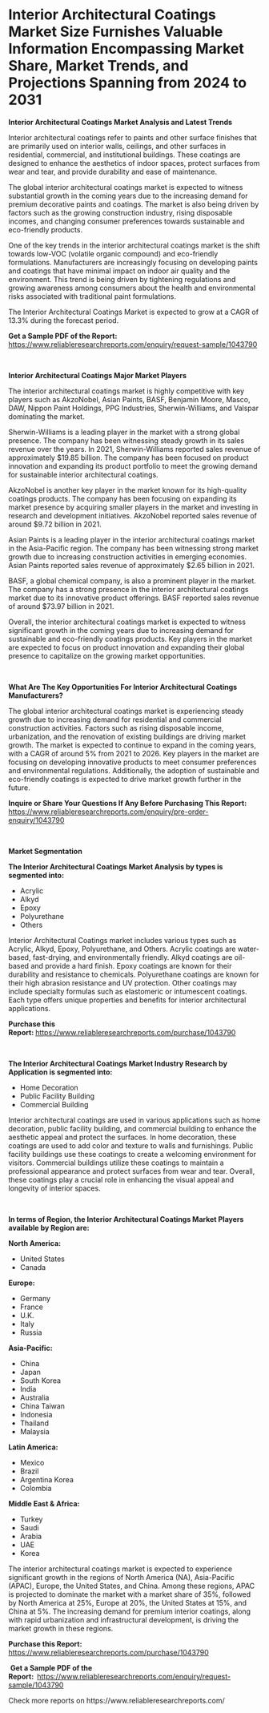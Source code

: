 <p><h1>Interior Architectural Coatings Market Size Furnishes Valuable Information Encompassing Market Share, Market Trends, and Projections Spanning from 2024 to 2031</h1></p><p><strong>Interior Architectural Coatings Market Analysis and Latest Trends</strong></p>
<p><p>Interior architectural coatings refer to paints and other surface finishes that are primarily used on interior walls, ceilings, and other surfaces in residential, commercial, and institutional buildings. These coatings are designed to enhance the aesthetics of indoor spaces, protect surfaces from wear and tear, and provide durability and ease of maintenance.</p><p>The global interior architectural coatings market is expected to witness substantial growth in the coming years due to the increasing demand for premium decorative paints and coatings. The market is also being driven by factors such as the growing construction industry, rising disposable incomes, and changing consumer preferences towards sustainable and eco-friendly products.</p><p>One of the key trends in the interior architectural coatings market is the shift towards low-VOC (volatile organic compound) and eco-friendly formulations. Manufacturers are increasingly focusing on developing paints and coatings that have minimal impact on indoor air quality and the environment. This trend is being driven by tightening regulations and growing awareness among consumers about the health and environmental risks associated with traditional paint formulations.</p><p>The Interior Architectural Coatings Market is expected to grow at a CAGR of 13.3% during the forecast period.</p></p>
<p><strong>Get a Sample PDF of the Report:&nbsp;</strong> <a href="https://www.reliableresearchreports.com/enquiry/request-sample/1043790">https://www.reliableresearchreports.com/enquiry/request-sample/1043790</a></p>
<p>&nbsp;</p>
<p><strong>Interior Architectural Coatings Major Market Players</strong></p>
<p><p>The interior architectural coatings market is highly competitive with key players such as AkzoNobel, Asian Paints, BASF, Benjamin Moore, Masco, DAW, Nippon Paint Holdings, PPG Industries, Sherwin-Williams, and Valspar dominating the market. </p><p>Sherwin-Williams is a leading player in the market with a strong global presence. The company has been witnessing steady growth in its sales revenue over the years. In 2021, Sherwin-Williams reported sales revenue of approximately $19.85 billion. The company has been focused on product innovation and expanding its product portfolio to meet the growing demand for sustainable interior architectural coatings. </p><p>AkzoNobel is another key player in the market known for its high-quality coatings products. The company has been focusing on expanding its market presence by acquiring smaller players in the market and investing in research and development initiatives. AkzoNobel reported sales revenue of around $9.72 billion in 2021.</p><p>Asian Paints is a leading player in the interior architectural coatings market in the Asia-Pacific region. The company has been witnessing strong market growth due to increasing construction activities in emerging economies. Asian Paints reported sales revenue of approximately $2.65 billion in 2021.</p><p>BASF, a global chemical company, is also a prominent player in the market. The company has a strong presence in the interior architectural coatings market due to its innovative product offerings. BASF reported sales revenue of around $73.97 billion in 2021.</p><p>Overall, the interior architectural coatings market is expected to witness significant growth in the coming years due to increasing demand for sustainable and eco-friendly coatings products. Key players in the market are expected to focus on product innovation and expanding their global presence to capitalize on the growing market opportunities.</p></p>
<p>&nbsp;</p>
<p><strong>What Are The Key Opportunities For Interior Architectural Coatings Manufacturers?</strong></p>
<p><p>The global interior architectural coatings market is experiencing steady growth due to increasing demand for residential and commercial construction activities. Factors such as rising disposable income, urbanization, and the renovation of existing buildings are driving market growth. The market is expected to continue to expand in the coming years, with a CAGR of around 5% from 2021 to 2026. Key players in the market are focusing on developing innovative products to meet consumer preferences and environmental regulations. Additionally, the adoption of sustainable and eco-friendly coatings is expected to drive market growth further in the future.</p></p>
<p><strong>Inquire or Share Your Questions If Any Before Purchasing This Report:</strong> <a href="https://www.reliableresearchreports.com/enquiry/pre-order-enquiry/1043790">https://www.reliableresearchreports.com/enquiry/pre-order-enquiry/1043790</a></p>
<p>&nbsp;</p>
<p><strong>Market Segmentation</strong></p>
<p><strong>The Interior Architectural Coatings Market Analysis by types is segmented into:</strong></p>
<p><ul><li>Acrylic</li><li>Alkyd</li><li>Epoxy</li><li>Polyurethane</li><li>Others</li></ul></p>
<p><p>Interior Architectural Coatings market includes various types such as Acrylic, Alkyd, Epoxy, Polyurethane, and Others. Acrylic coatings are water-based, fast-drying, and environmentally friendly. Alkyd coatings are oil-based and provide a hard finish. Epoxy coatings are known for their durability and resistance to chemicals. Polyurethane coatings are known for their high abrasion resistance and UV protection. Other coatings may include specialty formulas such as elastomeric or intumescent coatings. Each type offers unique properties and benefits for interior architectural applications.</p></p>
<p><strong>Purchase this Report:&nbsp;</strong><a href="https://www.reliableresearchreports.com/purchase/1043790">https://www.reliableresearchreports.com/purchase/1043790</a></p>
<p>&nbsp;</p>
<p><strong>The Interior Architectural Coatings Market Industry Research by Application is segmented into:</strong></p>
<p><ul><li>Home Decoration</li><li>Public Facility Building</li><li>Commercial Building</li></ul></p>
<p><p>Interior architectural coatings are used in various applications such as home decoration, public facility building, and commercial building to enhance the aesthetic appeal and protect the surfaces. In home decoration, these coatings are used to add color and texture to walls and furnishings. Public facility buildings use these coatings to create a welcoming environment for visitors. Commercial buildings utilize these coatings to maintain a professional appearance and protect surfaces from wear and tear. Overall, these coatings play a crucial role in enhancing the visual appeal and longevity of interior spaces.</p></p>
<p>&nbsp;</p>
<p><strong>In terms of Region, the Interior Architectural Coatings Market Players available by Region are:</strong></p>
<p>
    <p> <strong> North America: </strong>
        <ul>
            <li>United States</li>
            <li>Canada</li>
        </ul>
        </p> 
    <p> <strong> Europe: </strong>
        <ul>
            <li>Germany</li>
            <li>France</li>
            <li>U.K.</li>
            <li>Italy</li>
            <li>Russia</li>
        </ul>
        </p> 
    <p> <strong> Asia-Pacific: </strong>
        <ul>
            <li>China</li>
            <li>Japan</li>
            <li>South Korea</li>
            <li>India</li>
            <li>Australia</li>
            <li>China Taiwan</li>
            <li>Indonesia</li>
            <li>Thailand</li>
            <li>Malaysia</li>
        </ul>
        </p> 
    <p> <strong> Latin America: </strong>
        <ul>
            <li>Mexico</li>
            <li>Brazil</li>
            <li>Argentina Korea</li>
            <li>Colombia</li>
        </ul>
        </p> 
    <p> <strong> Middle East & Africa: </strong>
        <ul>
            <li>Turkey</li>
            <li>Saudi</li>
            <li>Arabia</li>
            <li>UAE</li>
            <li>Korea</li>
        </ul>
    </p>
    </p>
<p><p>The interior architectural coatings market is expected to experience significant growth in the regions of North America (NA), Asia-Pacific (APAC), Europe, the United States, and China. Among these regions, APAC is projected to dominate the market with a market share of 35%, followed by North America at 25%, Europe at 20%, the United States at 15%, and China at 5%. The increasing demand for premium interior coatings, along with rapid urbanization and infrastructural development, is driving the market growth in these regions.</p></p>
<p><strong>Purchase this Report: </strong><a href="https://www.reliableresearchreports.com/purchase/1043790">https://www.reliableresearchreports.com/purchase/1043790</a></p>
<p>&nbsp;<strong>Get a Sample PDF of the Report:&nbsp;&nbsp;</strong><a href="https://www.reliableresearchreports.com/enquiry/request-sample/1043790">https://www.reliableresearchreports.com/enquiry/request-sample/1043790</a></p>
<p><strong></strong></p>
<p>Check more reports on https://www.reliableresearchreports.com/</p>